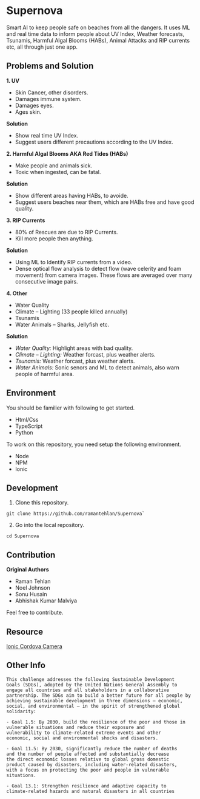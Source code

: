 # Supernova 

Smart AI to keep people safe on beaches from all the dangers. It uses ML and real time data to inform people about UV Index, Weather forecasts, Tsunamis, Harmful Algal Blooms (HABs), Animal Attacks and RIP currents etc, all through just one app.

## Problems and Solution

**1. UV**

- Skin Cancer, other disorders.
- Damages immune system.
- Damages eyes.
- Ages skin.

**Solution**

- Show real time UV Index.
- Suggest users different precautions according to the UV Index.

**2. Harmful Algal Blooms AKA Red Tides (HABs)**

- Make people and animals sick.
- Toxic when ingested, can be fatal.

**Solution**

- Show different areas having HABs, to avoide.
- Suggest users beaches near them, which are HABs free and have good quality.


**3. RIP Currents**

- 80% of Rescues are due to RIP Currents.
- Kill more people then anything.

**Solution**

- Using ML to Identify RIP currents from a video.
- Dense optical flow analysis to detect flow (wave celerity and foam movement) from camera images. These flows are averaged over  many consecutive image pairs. 

**4. Other**

- Water Quality
- Climate – Lighting (33 people killed annually)
- Tsunamis
- Water Animals – Sharks, Jellyfish etc.

**Solution**

- *Water Quality:* Highlight areas with bad quality.
- *Climate – Lighting:* Weather forcast, plus weather alerts.
- *Tsunamis:* Weather forcast, plus weather alerts.
- *Water Animals:* Sonic senors and ML to detect animals, also warn people of harmful area. 

## Environment

You should be familier with following to get started.

- Html/Css
- TypeScript
- Python

To work on this repository, you need setup the following environment. 

- Node
- NPM 
- Ionic 

## Development

1. Clone this repository.

```console
git clone https://github.com/ramantehlan/Supernova`
```

2. Go into the local repository.

```console 
cd Supernova
```

## Contribution

**Original Authors**

- Raman Tehlan
- Noel Johnson
- Sonu Husain
- Abhishak Kumar Malviya

Feel free to contribute.

## Resource 

[Ionic Cordova Camera](https://ionicframework.com/docs/native/camera/)

## Other Info

```
This challenge addresses the following Sustainable Development
Goals (SDGs), adopted by the United Nations General Assembly to
engage all countries and all stakeholders in a collaborative
partnership. The SDGs aim to build a better future for all people by
achieving sustainable development in three dimensions – economic,
social, and environmental – in the spirit of strengthened global
solidarity:

- Goal 1.5: By 2030, build the resilience of the poor and those in
vulnerable situations and reduce their exposure and
vulnerability to climate-related extreme events and other
economic, social and environmental shocks and disasters.

- Goal 11.5: By 2030, significantly reduce the number of deaths
and the number of people affected and substantially decrease
the direct economic losses relative to global gross domestic
product caused by disasters, including water-related disasters,
with a focus on protecting the poor and people in vulnerable
situations.

- Goal 13.1: Strengthen resilience and adaptive capacity to
climate-related hazards and natural disasters in all countries
```
